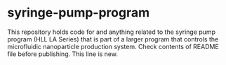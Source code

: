 # syringe-pump-program
This repository holds code for and anything related to the syringe pump program (HLL LA Series) that is part of a larger program that controls the microfluidic nanoparticle production system.
Check contents of README file before publishing. 
This line is new.